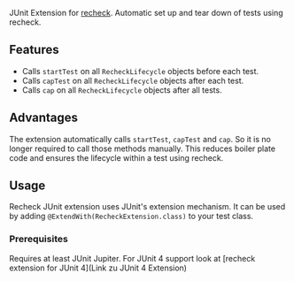 JUnit Extension for [recheck](https://github.com/retest/recheck). Automatic set up and tear down of tests using recheck.

## Features
* Calls `startTest` on all `RecheckLifecycle` objects before each test.
* Calls `capTest` on all `RecheckLifecycle` objects after each test.
* Calls `cap` on all `RecheckLifecycle` objects after all tests.

## Advantages
The extension automatically calls `startTest`, `capTest` and `cap`. So it is no longer required to call those methods manually. This reduces boiler plate code and ensures the lifecycle within a test using recheck.

## Usage
Recheck JUnit extension uses JUnit's extension mechanism. It can be used by adding `@ExtendWith(RecheckExtension.class)` to your test class.

### Prerequisites

Requires at least JUnit Jupiter. For JUnit 4 support look at [recheck extension for JUnit 4](Link zu JUnit 4 Extension)